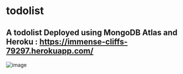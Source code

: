 # todolist

## A todolist Deployed using MongoDB Atlas and Heroku : https://immense-cliffs-79297.herokuapp.com/

![image](https://user-images.githubusercontent.com/62508572/113965956-ec569b00-984b-11eb-9510-6874b87d791c.png)
